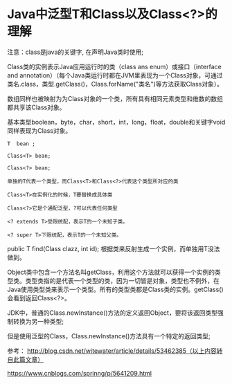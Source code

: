 # Java中泛型T和Class<T>以及Class<?>的理解
注意：class是java的关键字, 在声明Java类时使用;

Class类的实例表示Java应用运行时的类（class ans enum）或接口（interface and annotation）（每个Java类运行时都在JVM里表现为一个Class对象，可通过类名.class，类型.getClass()，Class.forName("类名")等方法获取Class对象）。

数组同样也被映射为为Class对象的一个类，所有具有相同元素类型和维数的数组都共享该Class对象。   

基本类型boolean，byte，char，short，int，long，float，double和关键字void同样表现为Class对象。
```
T  bean ;

Class<T> bean;

Class<?> bean;
```
```
单独的T代表一个类型，而Class<T>和Class<?>代表这个类型所对应的类

Class<T>在实例化的时候，T要替换成具体类

Class<?>它是个通配泛型，?可以代表任何类型   

<? extends T>受限统配，表示T的一个未知子类。

<? super T>下限统配，表示T的一个未知父类。
```
public T find(Class<T> clazz, int id);
根据类来反射生成一个实例，而单独用T没法做到。

Object类中包含一个方法名叫getClass，利用这个方法就可以获得一个实例的类型类。类型类指的是代表一个类型的类，因为一切皆是对象，类型也不例外，在Java使用类型类来表示一个类型。所有的类型类都是Class类的实例。getClass()会看到返回Class<?>。

JDK中，普通的Class.newInstance()方法的定义返回Object，要将该返回类型强制转换为另一种类型;

但是使用泛型的Class<T>，Class.newInstance()方法具有一个特定的返回类型;

参考：
http://blog.csdn.net/witewater/article/details/53462385（以上内容转自此篇文章）

https://www.cnblogs.com/sprinng/p/5641209.html